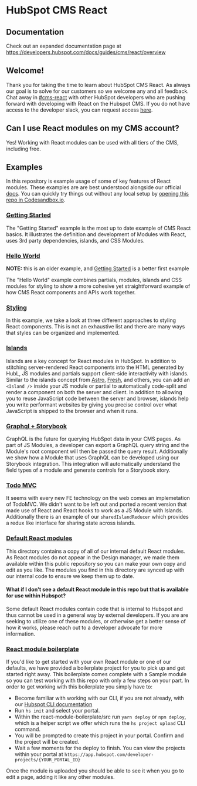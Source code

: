 # HubSpot CMS React

## Documentation

Check out an expanded documentation page at <a href="https://developers.hubspot.com/docs/guides/cms/react/overview" target="_blank">https://developers.hubspot.com/docs/guides/cms/react/overview</a>

## Welcome!

Thank you for taking the time to learn about HubSpot CMS React. As always our goal is to solve for our customers so we welcome any and all feedback. Chat away in [\#cms-react](https://hubspotdev.slack.com/archives/C04AY1H2204) with other HubSpot developers who are pushing forward with developing with React on the Hubspot CMS. If you do not have access to the developer slack, you can request access [here](https://developers.hubspot.com/slack).

## Can I use React modules on my CMS account?

Yes! Working with React modules can be used with all tiers of the CMS, including free.

## Examples
In this repository is example usage of some of key features of React modules. These examples are are best understood alongside our official <a href="https://developers.hubspot.com/docs/guides/cms/react/overview" target="_blank">docs</a>. You can quickly try things out without any local setup by [opening this repo in Codesandbox.io](https://codesandbox.io/p/sandbox/stoic-pateu-g20chg?file=%2Fcms-react%2FREADME.md).


### [Getting Started](examples/getting-started)

The "Getting Started" example is the most up to date example of CMS React basics. It illustrates the definition and development of Modules with React, uses 3rd party dependencies, islands, and CSS Modules.

### [Hello World](examples/hello-world)

**NOTE:** this is an older example, and [Getting Started](getting-started) is a better first example

The "Hello World" example combines partials, modules, islands and CSS modules for styling to show a more cohesive yet straightforward example of how CMS React components and APIs work together.

### [Styling](examples/styling)

In this example, we take a look at three different approaches to styling React components. This is not an exhaustive list and there are many ways that styles can be organized and implemented.

### [Islands](examples/islands)

Islands are a key concept for React modules in HubSpot. In addition to stitching server-rendered React components into the HTML generated by HubL, JS modules and partials support client-side interactivity with islands. Similar to the islands concept from [Astro](https://astro.build/), [Fresh](https://fresh.deno.dev/), and others, you can add an `<Island />` inside your JS module or partial to automatically code-split and render a component on both the server and client. In addition to allowing you to reuse JavaScript code between the server and browser, islands help you write performant websites by giving you precise control over what JavaScript is shipped to the browser and when it runs.

### [Graphql + Storybook](examples/graphql-storybook)

GraphQL is the future for querying HubSpot data in your CMS pages. As part of JS Modules, a developer can export a GraphQL query string and the Module's root component will then be passed the query result. Additionally we show how a Module that uses GraphQL can be developed using our Storybook integration. This integration will automatically understand the field types of a module and generate controls for a Storybook story.

### [Todo MVC](examples/todo-mvc)

It seems with every new FE technology on the web comes an implemetation of TodoMVC. We didn't want to be left out and ported a recent version that made use of React and React hooks to work as a JS Module with Islands. Additionally there is an example of our `sharedIslandReducer` which provides a redux like interface for sharing state across islands.


### [Default React modules](default-react-modules)

This directory contains a copy of all of our internal default React modules. As React modules do not appear in the Design manager, we made them available within this public repository so you can make your own copy and edit as you like. The modules you find in this directory are synced up with our internal code to ensure we keep them up to date.

#### What if I don't see a default React module in this repo but that is available for use within Hubspot?
Some default React modules contain code that is internal to Hubspot and thus cannot be used in a general way by external developers. If you are are seeking to utilize one of these modules, or otherwise get a better sense of how it works, please reach out to a developer advocate for more information.

### [React module boilerplate](react-module-boilerplate)

If you'd like to get started with your own React module or one of our defaults, we have provided a boilerplate project for you to pick up and get started right away. This boilerplate comes complete with a Sample module so you can test working with this repo with only a few steps on your part. In order to get working with this boilerplate you simply have to:

- Become familiar with working with our CLI, if you are not already, with our [Hubspot CLI documentation](https://developers.hubspot.com/docs/cms/guides/getting-started)
- Run `hs init` and select your portal.
- Within the react-module-boilerplate/src run `yarn deploy` or `npm deploy`, which is a helper script we offer which runs the `hs project upload` CLI command.
- You will be prompted to create this project in your portal. Confirm and the project will be created.
- Wait a few moments for the deploy to finish. You can view the projects within your portal at `https://app.hubspot.com/developer-projects/{YOUR_PORTAL_ID}`

Once the module is uploaded you should be able to see it when you go to edit a page, adding it like any other modules.
